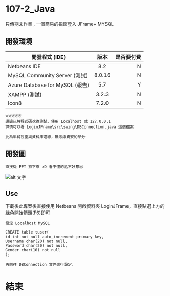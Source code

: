 # 107-2_Java
只傳期末作業 , 一個簡易的視窗登入 JFrame+ MYSQL

## 開發環境

| 開發程式  (IDE)                      | 版本      | 是否要付費  |
| ------------------------------------|:---------:| ----------:|
| Netbeans IDE                        | 8.2       |    N       |
| MySQL Community Server  (測試)      | 8.0.16    |    N       |
| Azure Database for MySQL (報告)     | 5.7       |    Y       |
| XAMPP     (測試)                    | 3.2.3     |    N       |
| Icon8                               | 7.2.0     |    N       |

    ※※※※※
    這邊已將程式碼改為測試，使用 Localhost 或 127.0.0.1 
    詳情可以看 LoginJFrame\src\swing\DBConnection.java 這個檔案
    
    此為單純視窗與資料庫連線，無考慮資安的部分

## 開發圖

    直接從 PPT 抓下來 xD 看不懂的話不好意思
![alt 文字](https://i.imgur.com/2StRvVv.png "開發圖")


## Use
下載後此專案後直接使用 Netbeans 開啟資料夾 LoginJFrame，直接點選上方的綠色開始箭頭(F6)即可

    設定 Localhost MySQL 
    
    CREATE table tuser(
    id int not null auto_increment primary key,
    Username char(20) not null,
    Password char(20) not null,
    Gender char(10) not null
    );
    
    再前往 DBConnection 文件進行設定。
    
# 結束    
